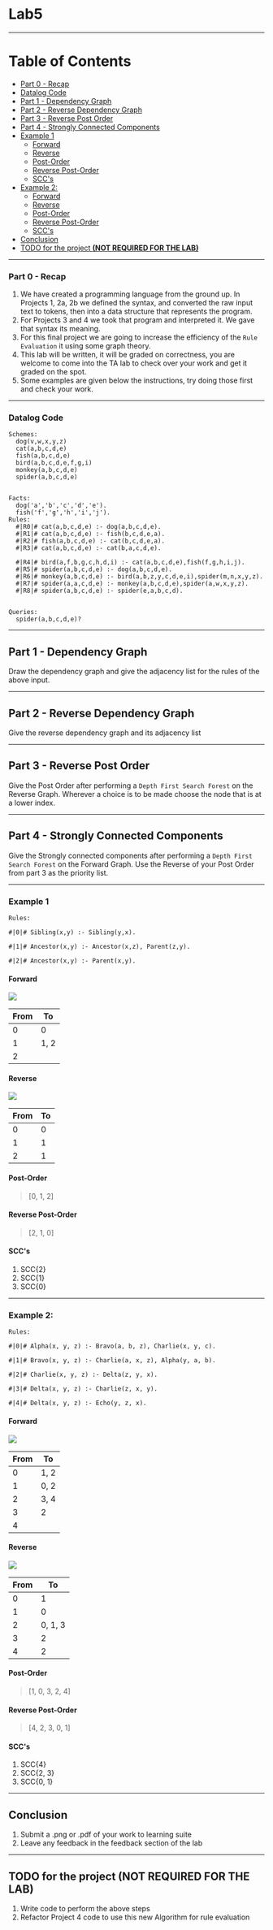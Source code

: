 # Lab5
---
# Table of Contents
- [Part 0 - Recap](#Part-0---Recap)
- [Datalog Code](#Datalog-Code)
- [Part 1 - Dependency Graph](#Part-1---Dependency-Graph)
- [Part 2 - Reverse Dependency Graph](#Part-2---Reverse-Dependency-Graph)
- [Part 3 - Reverse Post Order](#Part-3---Reverse-Post-Order)
- [Part 4 - Strongly Connected Components](#Part-4---Strongly-Connected-Components)
- [Example 1](#Example-1)
	- [Forward](#Forward)
	- [Reverse](#Reverse)
	- [Post-Order](#Post-Order)
	- [Reverse Post-Order](#Reverse-Post-Order)
	- [SCC's](#SCC's)
- [Example 2:](#Example-2:)
	- [Forward](#Forward)
	- [Reverse](#Reverse)
	- [Post-Order](#Post-Order)
	- [Reverse Post-Order](#Reverse-Post-Order)
	- [SCC's](#SCC's)
- [Conclusion](#Conclusion)
- [TODO for the project **(NOT REQUIRED FOR THE LAB)**](#TODO-for-the-project-**(NOT-REQUIRED-FOR-THE-LAB)**)


---
### Part 0 - Recap
1. We have created a programming language from the ground up. In Projects 1, 2a, 2b we defined the syntax, and converted the raw input text to tokens, then into a data structure that represents the program.
2. For Projects 3 and 4 we took that program and interpreted it. We gave that syntax its meaning.
3. For this final project we are going to increase the efficiency of the `Rule Evaluation` it using some graph theory.
4. This lab will be written, it will be graded on correctness, you are welcome to come into the TA lab to check over your work and get it graded on the spot.
5. Some examples are given below the instructions, try doing those first and check your work.

---
### Datalog Code
```datalog
Schemes:
  dog(v,w,x,y,z)
  cat(a,b,c,d,e)
  fish(a,b,c,d,e)
  bird(a,b,c,d,e,f,g,i)
  monkey(a,b,c,d,e)
  spider(a,b,c,d,e)


Facts:
  dog('a','b','c','d','e').
  fish('f','g','h','i','j').
Rules:
  #|R0|# cat(a,b,c,d,e) :- dog(a,b,c,d,e). 
  #|R1|# cat(a,b,c,d,e) :- fish(b,c,d,e,a). 
  #|R2|# fish(a,b,c,d,e) :- cat(b,c,d,e,a). 
  #|R3|# cat(a,b,c,d,e) :- cat(b,a,c,d,e). 

  #|R4|# bird(a,f,b,g,c,h,d,i) :- cat(a,b,c,d,e),fish(f,g,h,i,j). 
  #|R5|# spider(a,b,c,d,e) :- dog(a,b,c,d,e). 
  #|R6|# monkey(a,b,c,d,e) :- bird(a,b,z,y,c,d,e,i),spider(m,n,x,y,z). 
  #|R7|# spider(a,a,c,d,e) :- monkey(a,b,c,d,e),spider(a,w,x,y,z). 
  #|R8|# spider(a,b,c,d,e) :- spider(e,a,b,c,d). 


Queries:
  spider(a,b,c,d,e)?
```

---
## Part 1 - Dependency Graph

Draw the dependency graph and give the adjacency list for the rules of the above input. 

---
## Part 2 - Reverse Dependency Graph

Give the reverse dependency graph and its adjacency list

---
## Part 3 - Reverse Post Order

Give the Post Order after performing a `Depth First Search Forest` on the Reverse Graph. Wherever a choice is to be made choose the node that is at a lower index.

---
## Part 4 - Strongly Connected Components

Give the Strongly connected components after performing a `Depth First Search Forest` on the Forward Graph. Use the Reverse of your Post Order from part 3 as the priority list.

---
### Example 1
```datalog
Rules:

#|0|# Sibling(x,y) :- Sibling(y,x).

#|1|# Ancestor(x,y) :- Ancestor(x,z), Parent(z,y).

#|2|# Ancestor(x,y) :- Parent(x,y).
```

#### Forward

![](/assets/images/Lab5_Forward_SimpleExample.png)

| From | To   |
| ---- | ---- |
| 0    | 0    |
| 1    | 1, 2 |
| 2    |      |

#### Reverse

![](/assets/images/Lab5_ReverseGraph_SimpleExample.png)

| From | To  |
| ---- | --- |
| 0    | 0   |
| 1    | 1   |
| 2    | 1    |

#### Post-Order

>\[0, 1, 2\]

#### Reverse Post-Order

>\[2, 1, 0\]

#### SCC's

1. SCC{2}
2. SCC{1}
3. SCC{0}


---
### Example 2:
```datalog
Rules:

#|0|# Alpha(x, y, z) :- Bravo(a, b, z), Charlie(x, y, c).

#|1|# Bravo(x, y, z) :- Charlie(a, x, z), Alpha(y, a, b).

#|2|# Charlie(x, y, z) :- Delta(z, y, x).

#|3|# Delta(x, y, z) :- Charlie(z, x, y).

#|4|# Delta(x, y, z) :- Echo(y, z, x).
```

#### Forward

![](/assets/images/Lab5_Forward_ComplicatedExample.png)

| From | To   |
| ---- | ---- |
| 0    | 1, 2 |
| 1    | 0, 2 |
| 2    | 3, 4 |
| 3    | 2    |
| 4    |      |

#### Reverse

![](/assets/images/Lab5_RevereGraph_ComplexExample.png)

| From | To      |
| ---- | ------- |
| 0    | 1       |
| 1    | 0       |
| 2    | 0, 1, 3 |
| 3    | 2       |
| 4    | 2       |

#### Post-Order

>\[1, 0, 3, 2, 4\]

#### Reverse Post-Order

>\[4, 2, 3, 0, 1\]

#### SCC's

1. SCC{4}
2. SCC{2, 3}
3. SCC{0, 1}


---
## Conclusion
1. Submit a .png or .pdf of your work to learning suite
2. Leave any feedback in the feedback section of the lab

---
## TODO for the project **(NOT REQUIRED FOR THE LAB)**
1.  Write code to perform the above steps
2. Refactor Project 4 code to use this new Algorithm for rule evaluation
